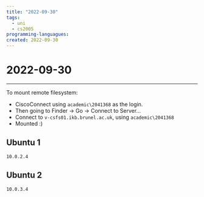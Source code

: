 ```yaml
---
title: "2022-09-30"
tags:
  - uni
  - cs2005
programming-languagues:
created: 2022-09-30
---
```

# 2022-09-30
---
To mount remote filesystem:

- CiscoConnect using `academic\2041368` as the login.
- Then going to Finder -> Go -> Connect to Server...
- Connect to `v-csfs01.ikb.brunel.ac.uk`, using `academic\2041368`
- Mounted :)

## Ubuntu 1
`10.0.2.4`

## Ubuntu 2
`10.0.3.4`